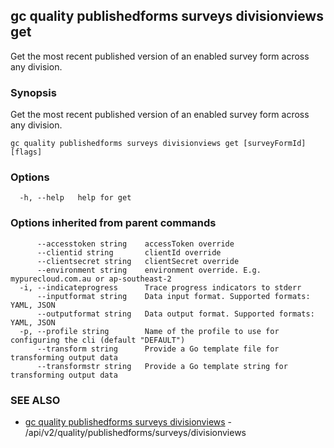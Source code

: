 ## gc quality publishedforms surveys divisionviews get

Get the most recent published version of an enabled survey form across any division.

### Synopsis

Get the most recent published version of an enabled survey form across any division.

```
gc quality publishedforms surveys divisionviews get [surveyFormId] [flags]
```

### Options

```
  -h, --help   help for get
```

### Options inherited from parent commands

```
      --accesstoken string    accessToken override
      --clientid string       clientId override
      --clientsecret string   clientSecret override
      --environment string    environment override. E.g. mypurecloud.com.au or ap-southeast-2
  -i, --indicateprogress      Trace progress indicators to stderr
      --inputformat string    Data input format. Supported formats: YAML, JSON
      --outputformat string   Data output format. Supported formats: YAML, JSON
  -p, --profile string        Name of the profile to use for configuring the cli (default "DEFAULT")
      --transform string      Provide a Go template file for transforming output data
      --transformstr string   Provide a Go template string for transforming output data
```

### SEE ALSO

* [gc quality publishedforms surveys divisionviews](gc_quality_publishedforms_surveys_divisionviews.html)	 - /api/v2/quality/publishedforms/surveys/divisionviews


